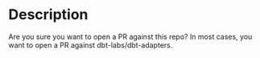 # Description

Are you sure you want to open a PR against this repo?
In most cases, you want to open a PR against dbt-labs/dbt-adapters.
